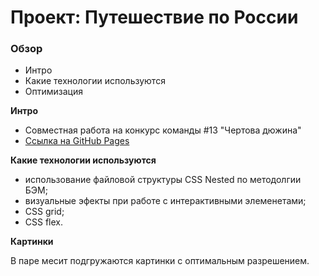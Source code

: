 # Проект: Путешествие по России

### Обзор
* Интро
* Какие технологии используются
* Оптимизация


**Интро**

* Совместная работа на конкурс команды #13 "Чертова дюжина"
* [Ссылка на GitHub Pages](https://chepash.github.io/russian-travel/)


**Какие технологии используются**

* использование файловой структуры CSS Nested по методолгии БЭМ;
* визуальные эфекты при работе с интерактивными элеменетами;
* CSS grid;
* CSS flex.

**Картинки**

В паре месит подгружаются картинки с оптимальным разрешением.

